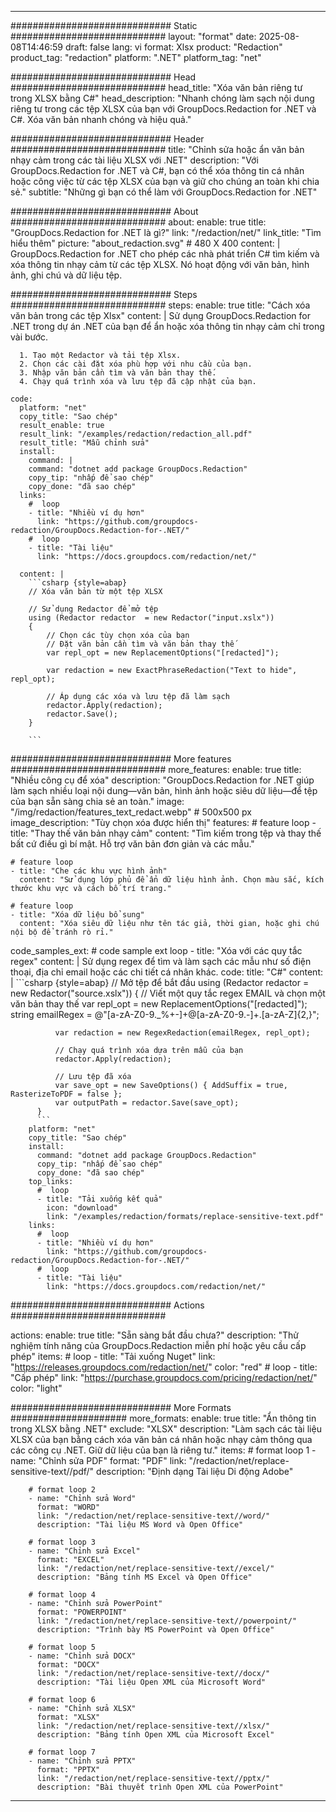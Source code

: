 
---
############################# Static ############################
layout: "format"
date:  2025-08-08T14:46:59
draft: false
lang: vi
format: Xlsx
product: "Redaction"
product_tag: "redaction"
platform: ".NET"
platform_tag: "net"

############################# Head ############################
head_title: "Xóa văn bản riêng tư trong XLSX bằng C#"
head_description: "Nhanh chóng làm sạch nội dung riêng tư trong các tệp XLSX của bạn với GroupDocs.Redaction for .NET và C#. Xóa văn bản nhanh chóng và hiệu quả."

############################# Header ############################
title: "Chỉnh sửa hoặc ẩn văn bản nhạy cảm trong các tài liệu XLSX với .NET" 
description: "Với GroupDocs.Redaction for .NET và C#, bạn có thể xóa thông tin cá nhân hoặc công việc từ các tệp XLSX của bạn và giữ cho chúng an toàn khi chia sẻ."
subtitle: "Những gì bạn có thể làm với GroupDocs.Redaction for .NET" 

############################# About ############################
about:
    enable: true
    title: "GroupDocs.Redaction for .NET là gì?"
    link: "/redaction/net/"
    link_title: "Tìm hiểu thêm"
    picture: "about_redaction.svg" # 480 X 400
    content: |
       GroupDocs.Redaction for .NET cho phép các nhà phát triển C# tìm kiếm và xóa thông tin nhạy cảm từ các tệp XLSX. Nó hoạt động với văn bản, hình ảnh, ghi chú và dữ liệu tệp.

############################# Steps ############################
steps:
    enable: true
    title: "Cách xóa văn bản trong các tệp Xlsx"
    content: |
      Sử dụng GroupDocs.Redaction for .NET trong dự án .NET của bạn để ẩn hoặc xóa thông tin nhạy cảm chỉ trong vài bước.
      
      1. Tạo một Redactor và tải tệp Xlsx.
      2. Chọn các cài đặt xóa phù hợp với nhu cầu của bạn.
      3. Nhập văn bản cần tìm và văn bản thay thế.
      4. Chạy quá trình xóa và lưu tệp đã cập nhật của bạn.
   
    code:
      platform: "net"
      copy_title: "Sao chép"
      result_enable: true
      result_link: "/examples/redaction/redaction_all.pdf"
      result_title: "Mẫu chỉnh sửa"
      install:
        command: |
        command: "dotnet add package GroupDocs.Redaction"
        copy_tip: "nhấp để sao chép"
        copy_done: "đã sao chép"
      links:
        #  loop
        - title: "Nhiều ví dụ hơn"
          link: "https://github.com/groupdocs-redaction/GroupDocs.Redaction-for-.NET/"
        #  loop
        - title: "Tài liệu"
          link: "https://docs.groupdocs.com/redaction/net/"
          
      content: |
        ```csharp {style=abap}
        // Xóa văn bản từ một tệp XLSX

        // Sử dụng Redactor để mở tệp
        using (Redactor redactor  = new Redactor("input.xslx"))
        {
            // Chọn các tùy chọn xóa của bạn
            // Đặt văn bản cần tìm và văn bản thay thế
            var repl_opt = new ReplacementOptions("[redacted]");
            
            var redaction = new ExactPhraseRedaction("Text to hide", repl_opt);

            // Áp dụng các xóa và lưu tệp đã làm sạch
            redactor.Apply(redaction);
            redactor.Save();
        }
        
        ```            


############################# More features ############################
more_features:
  enable: true
  title: "Nhiều công cụ để xóa"
  description: "GroupDocs.Redaction for .NET giúp làm sạch nhiều loại nội dung—văn bản, hình ảnh hoặc siêu dữ liệu—để tệp của bạn sẵn sàng chia sẻ an toàn."
  image: "/img/redaction/features_text_redact.webp" # 500x500 px
  image_description: "Tùy chọn xóa được hiển thị"
  features:
    # feature loop
    - title: "Thay thế văn bản nhạy cảm"
      content: "Tìm kiếm trong tệp và thay thế bất cứ điều gì bí mật. Hỗ trợ văn bản đơn giản và các mẫu."

    # feature loop
    - title: "Che các khu vực hình ảnh"
      content: "Sử dụng lớp phủ để ẩn dữ liệu hình ảnh. Chọn màu sắc, kích thước khu vực và cách bố trí trang."

    # feature loop
    - title: "Xóa dữ liệu bổ sung"
      content: "Xóa siêu dữ liệu như tên tác giả, thời gian, hoặc ghi chú nội bộ để tránh rò rỉ."
      
  code_samples_ext:
    # code sample ext loop
    - title: "Xóa với các quy tắc regex"
      content: |
        Sử dụng regex để tìm và làm sạch các mẫu như số điện thoại, địa chỉ email hoặc các chi tiết cá nhân khác.
      code:
        title: "C#"
        content: |
          ```csharp {style=abap}
          //  Mở tệp để bắt đầu
          using (Redactor redactor  = new Redactor("source.xslx"))
          {
              // Viết một quy tắc regex EMAIL và chọn một văn bản thay thế
              var repl_opt = new ReplacementOptions("[redacted]");
              string emailRegex = @"[a-zA-Z0-9._%+-]+@[a-zA-Z0-9.-]+\.[a-zA-Z]{2,}";

              var redaction = new RegexRedaction(emailRegex, repl_opt);

              // Chạy quá trình xóa dựa trên mẫu của bạn
              redactor.Apply(redaction);

              // Lưu tệp đã xóa
              var save_opt = new SaveOptions() { AddSuffix = true, RasterizeToPDF = false };
              var outputPath = redactor.Save(save_opt);
          }
          ```
        platform: "net"
        copy_title: "Sao chép"
        install:
          command: "dotnet add package GroupDocs.Redaction"
          copy_tip: "nhấp để sao chép"
          copy_done: "đã sao chép"
        top_links:
          #  loop
          - title: "Tải xuống kết quả"
            icon: "download"
            link: "/examples/redaction/formats/replace-sensitive-text.pdf"
        links:
          #  loop
          - title: "Nhiều ví dụ hơn"
            link: "https://github.com/groupdocs-redaction/GroupDocs.Redaction-for-.NET/"
          #  loop
          - title: "Tài liệu"
            link: "https://docs.groupdocs.com/redaction/net/"


############################# Actions ############################

actions:
  enable: true
  title: "Sẵn sàng bắt đầu chưa?"
  description: "Thử nghiệm tính năng của GroupDocs.Redaction miễn phí hoặc yêu cầu cấp phép"
  items:
    #  loop
    - title: "Tải xuống Nuget"
      link: "https://releases.groupdocs.com/redaction/net/"
      color: "red"
        #  loop
    - title: "Cấp phép"
      link: "https://purchase.groupdocs.com/pricing/redaction/net/"
      color: "light"


############################# More Formats #####################
more_formats:
    enable: true
    title: "Ẩn thông tin trong XLSX bằng .NET"
    exclude: "XLSX"
    description: "Làm sạch các tài liệu XLSX của bạn bằng cách xóa văn bản cá nhân hoặc nhạy cảm thông qua các công cụ .NET. Giữ dữ liệu của bạn là riêng tư."
    items: 
        # format loop 1
        - name: "Chỉnh sửa PDF"
          format: "PDF"
          link: "/redaction/net/replace-sensitive-text//pdf/"
          description: "Định dạng Tài liệu Di động Adobe"

        # format loop 2
        - name: "Chỉnh sửa Word"
          format: "WORD"
          link: "/redaction/net/replace-sensitive-text//word/"
          description: "Tài liệu MS Word và Open Office"
          
        # format loop 3
        - name: "Chỉnh sửa Excel"
          format: "EXCEL"
          link: "/redaction/net/replace-sensitive-text//excel/"
          description: "Bảng tính MS Excel và Open Office"

        # format loop 4
        - name: "Chỉnh sửa PowerPoint"
          format: "POWERPOINT"
          link: "/redaction/net/replace-sensitive-text//powerpoint/"
          description: "Trình bày MS PowerPoint và Open Office"

        # format loop 5
        - name: "Chỉnh sửa DOCX"
          format: "DOCX"
          link: "/redaction/net/replace-sensitive-text//docx/"
          description: "Tài liệu Open XML của Microsoft Word"
          
        # format loop 6
        - name: "Chỉnh sửa XLSX"
          format: "XLSX"
          link: "/redaction/net/replace-sensitive-text//xlsx/"
          description: "Bảng tính Open XML của Microsoft Excel"
          
        # format loop 7
        - name: "Chỉnh sửa PPTX"
          format: "PPTX"
          link: "/redaction/net/replace-sensitive-text//pptx/"
          description: "Bài thuyết trình Open XML của PowerPoint"


---
